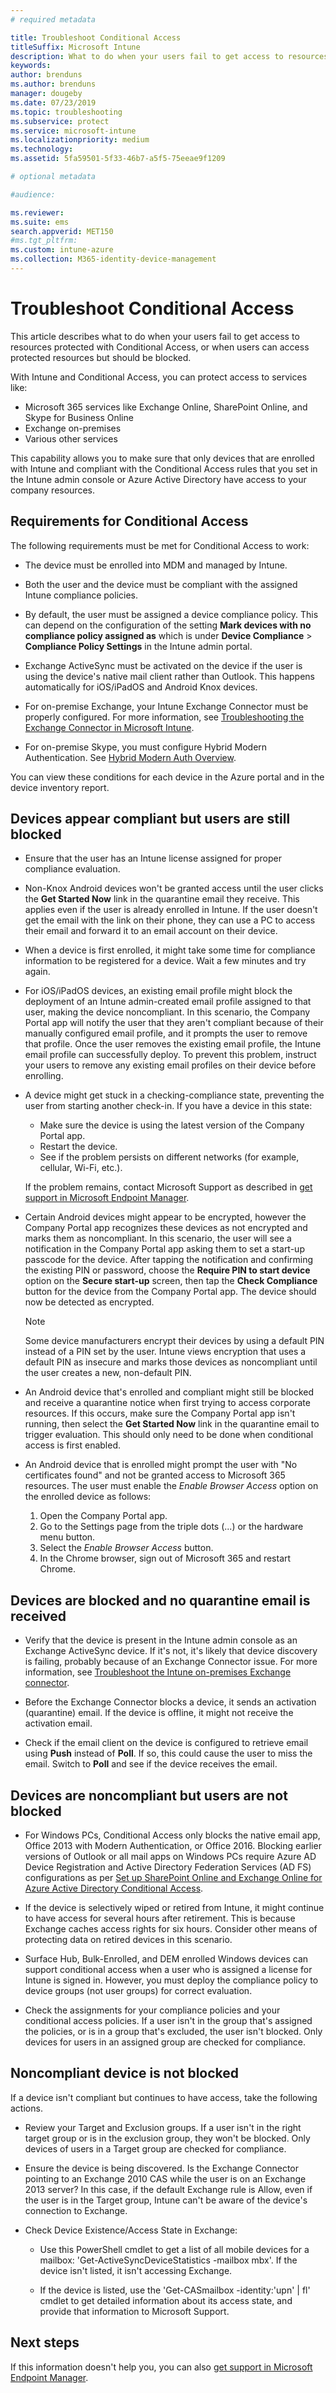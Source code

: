 ```yaml
---
# required metadata

title: Troubleshoot Conditional Access
titleSuffix: Microsoft Intune
description: What to do when your users fail to get access to resources through Intune Conditional Access.
keywords:
author: brenduns
ms.author: brenduns
manager: dougeby
ms.date: 07/23/2019
ms.topic: troubleshooting
ms.subservice: protect
ms.service: microsoft-intune
ms.localizationpriority: medium
ms.technology:
ms.assetid: 5fa59501-5f33-46b7-a5f5-75eeae9f1209

# optional metadata

#audience:

ms.reviewer:
ms.suite: ems
search.appverid: MET150
#ms.tgt_pltfrm:
ms.custom: intune-azure
ms.collection: M365-identity-device-management
---
```


# Troubleshoot Conditional Access
This article describes what to do when your users fail to get access to resources protected with Conditional Access, or when users can access protected resources but should be blocked.

With Intune and Conditional Access, you can protect access to services like:

- Microsoft 365 services like Exchange Online, SharePoint Online, and Skype for Business Online
- Exchange on-premises
- Various other services

This capability allows you to make sure that only devices that are enrolled with Intune and compliant with the Conditional Access rules that you set in the Intune admin console or Azure Active Directory have access to your company resources. 

## Requirements for Conditional Access

The following requirements must be met for Conditional Access to work:

- The device must be enrolled into MDM and managed by Intune.

- Both the user and the device must be compliant with the assigned Intune compliance policies.

- By default, the user must be assigned a device compliance policy. This can depend on the configuration of the setting **Mark devices with no compliance policy assigned as** which is under **Device Compliance** > **Compliance Policy Settings** in the Intune admin portal.

- Exchange ActiveSync must be activated on the device if the user is using the device's native mail client rather than Outlook. This happens automatically for iOS/iPadOS and Android Knox devices.

- For on-premise Exchange, your Intune Exchange Connector must be properly configured. For more information, see [Troubleshooting the Exchange Connector in Microsoft Intune](troubleshoot-exchange-connector.md).

- For on-premise Skype, you must configure Hybrid Modern Authentication. See [Hybrid Modern Auth Overview](/office365/enterprise/hybrid-modern-auth-overview).

You can view these conditions for each device in the Azure portal and in the device inventory report.

## Devices appear compliant but users are still blocked

- Ensure that the user has an Intune license assigned for proper compliance evaluation.

- Non-Knox Android devices won't be granted access until the user clicks the **Get Started Now** link in the quarantine email they receive. This applies even if the user is already enrolled in Intune. If the user doesn't get the email with the link on their phone, they can use a PC to access their email and forward it to an email account on their device.

- When a device is first enrolled, it might take some time for compliance information to be registered for a device. Wait a few minutes and try again.

- For iOS/iPadOS devices, an existing email profile might block the deployment of an Intune admin-created email profile assigned to that user, making the device noncompliant. In this scenario, the Company Portal app will notify the user that they aren't compliant because of their manually configured email profile, and it prompts the user to remove that profile. Once the user removes the existing email profile, the Intune email profile can successfully deploy. To prevent this problem, instruct your users to remove any existing email profiles on their device before enrolling.

- A device might get stuck in a checking-compliance state, preventing the user from starting another check-in. If you have a device in this state:
  - Make sure the device is using the latest version of the Company Portal app.
  - Restart the device.
  - See if the problem persists on different networks (for example, cellular, Wi-Fi, etc.).

  If the problem remains, contact Microsoft Support as described in [get support in Microsoft Endpoint Manager](../../get-support.md).

- Certain Android devices might appear to be encrypted, however the Company Portal app recognizes these devices as not encrypted and marks them as noncompliant. In this scenario, the user will see a notification in the Company Portal app asking them to set a start-up passcode for the device. After tapping the notification and confirming the existing PIN or password, choose the **Require PIN to start device** option on the **Secure start-up** screen, then tap the **Check Compliance** button for the device from the Company Portal app. The device should now be detected as encrypted. 

  > [!NOTE]
  > Some device manufacturers encrypt their devices by using a default PIN instead of a PIN set by the user. Intune views encryption that uses a default PIN as insecure and marks those devices as noncompliant until the user creates a new, non-default PIN.

- An Android device that's enrolled and compliant might still be blocked and receive a quarantine notice when first trying to access corporate resources. If this occurs, make sure the Company Portal app isn't running, then select the **Get Started Now** link in the quarantine email to trigger evaluation. This should only need to be done when conditional access is first enabled.

- An Android device that is enrolled might prompt the user with "No certificates found" and not be granted access to Microsoft 365 resources. The user must enable the *Enable Browser Access* option on the enrolled device as follows:
  1. Open the Company Portal app.
  2. Go to the Settings page from the triple dots (...) or the hardware menu button.
  3. Select the *Enable Browser Access* button.
  4. In the Chrome browser, sign out of Microsoft 365 and restart Chrome.  


## Devices are blocked and no quarantine email is received

- Verify that the device is present in the Intune admin console as an Exchange ActiveSync device. If it's not, it's likely that device discovery is failing, probably because of an Exchange Connector issue. For more information, see [Troubleshoot the Intune on-premises Exchange connector](troubleshoot-exchange-connector.md).

- Before the Exchange Connector blocks a device, it sends an activation (quarantine) email. If the device is offline, it might not receive the activation email. 

- Check if the email client on the device is configured to retrieve email using **Push** instead of **Poll**. If so, this could cause the user to miss the email. Switch to **Poll** and see if the device receives the email.

## Devices are noncompliant but users are not blocked

- For Windows PCs, Conditional Access only blocks the native email app, Office 2013 with Modern Authentication, or Office 2016. Blocking earlier versions of Outlook or all mail apps on Windows PCs require Azure AD Device Registration and Active Directory Federation Services (AD FS) configurations as per [Set up SharePoint Online and Exchange Online for Azure Active Directory Conditional Access](/azure/active-directory/active-directory-conditional-access-no-modern-authentication).

- If the device is selectively wiped or retired from Intune, it might continue to have access for several hours after retirement. This is because Exchange caches access rights for six hours. Consider other means of protecting data on retired devices in this scenario.

- Surface Hub, Bulk-Enrolled, and DEM enrolled Windows devices can support conditional access when a user who is assigned a license for Intune is signed in. However, you must deploy the compliance policy to device groups (not user groups) for correct evaluation.

- Check the assignments for your compliance policies and your conditional access policies. If a user isn't in the group that's assigned the policies, or is in a group that's excluded, the user isn't blocked. Only devices for users in an assigned group are checked for compliance.

## Noncompliant device is not blocked

If a device  isn't compliant but continues to have access, take the following actions.

- Review your Target and Exclusion groups. If a user isn't in the right target group or is in the exclusion group, they won't be blocked. Only devices of users in a Target group are checked for compliance.

- Ensure the device is being discovered. Is the Exchange Connector pointing to an Exchange 2010 CAS while the user is on an Exchange 2013 server? In this case, if the default Exchange rule is Allow, even if the user is in the Target group, Intune can't be aware of the device's connection to Exchange.

- Check Device Existence/Access State in Exchange:
  - Use this PowerShell cmdlet to get a list of all mobile devices for a mailbox: 'Get-ActiveSyncDeviceStatistics -mailbox mbx'. If the device isn't listed, it isn't accessing Exchange.
  
  - If the device is listed, use the 'Get-CASmailbox -identity:'upn' | fl' cmdlet to get detailed information about its access state, and provide that information to Microsoft Support.

## Next steps
If this information doesn't help you, you can also [get support in Microsoft Endpoint Manager](../../get-support.md).
